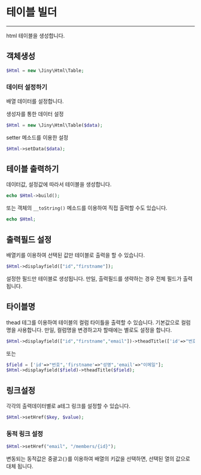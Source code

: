 # 테이블 빌더
---
html 테이블을 생성합니다.

## 객체생성

```php
$Html = new \Jiny\Html\Table;
```

### 데이터 설정하기
배열 데이터를 설정합니다.

생성자를 통한 데이터 설정
```php
$Html = new \Jiny\Html\Table($data);
```

setter 메소드를 이용한 설정
```php
$Html->setData($data);
```

## 테이블 출력하기
데이터값, 설정값에 따라서 테이블을 생성합니다.

```php
echo $Html->build();
```
또는 객체의 `__toString()` 메소드를 이용하여 직접 출력할 수도 있습니다.

```php
echo $Html;
```

## 출력필드 설정
배열키를 이용하여 선택된 값만 테이블로 출력을 할 수 있습니다.

```php
$Html->displayfield(["id","firstname"]);
```
설정한 필드만 테이블로 생성됩니다. 만일, 출력필드를 생략하는 경우 전체 필드가 출력됩니다.

## 타이블명
thead 테그를 이용하여 테이블의 컬럼 타이틀을 출력할 수 있습니다. 기본값으로 컬럼명을 사용합니다.
만일, 컬럼명을 변경하고자 할때에는 별로도 설정을 합니다.

```php
$Html->displayfield(["id","firstname","email"])->theadTitle(['id'=>"번호",'firstname'=>"성명",'email'=>"이메일"]);
```

또는

```php
$field = ['id'=>"번호",'firstname'=>"성명",'email'=>"이메일"];
$Html->displayfield($field)->theadTitle($field);
```

## 링크설정
각각의 출력데이터별로 a테그 링크를 설정할 수 있습니다.

```php
$Html->setHref($key, $value);
```

### 동적 링크 설정

```php
$Html->setHref("email", "/members/{id}");
```

변동되는 동적값은 중괄고`{}`를 이용하여 배열의 키값을 선택하면, 선택된 열의 값으로 대체 됩니다.

